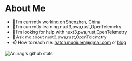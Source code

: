 # About Me

- 🔭 I’m currently working on Shenzhen, China
- 🌱 I’m currently learning nuxt3,pwa,rust,OpenTelemetry
- 🤔 I’m looking for help with nuxt3,pwa,rust,OpenTelemetry
- 💬 Ask me about nuxt3,pwa,rust,OpenTelemetry
- 📫 How to reach me: hatch.muqiuren@gmail.com or [blog](https://muqiuren.pages.dev)

![Anurag's github stats](https://github-readme-stats.vercel.app/api?username=muqiuren&show_icons=true&theme=merko)
